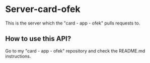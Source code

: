 # Server-card-ofek
This is the server which the "card - app - ofek" pulls requests to.

## How to use this API?
Go to my "card - app - ofek" repository and check the README.md instructions.  

